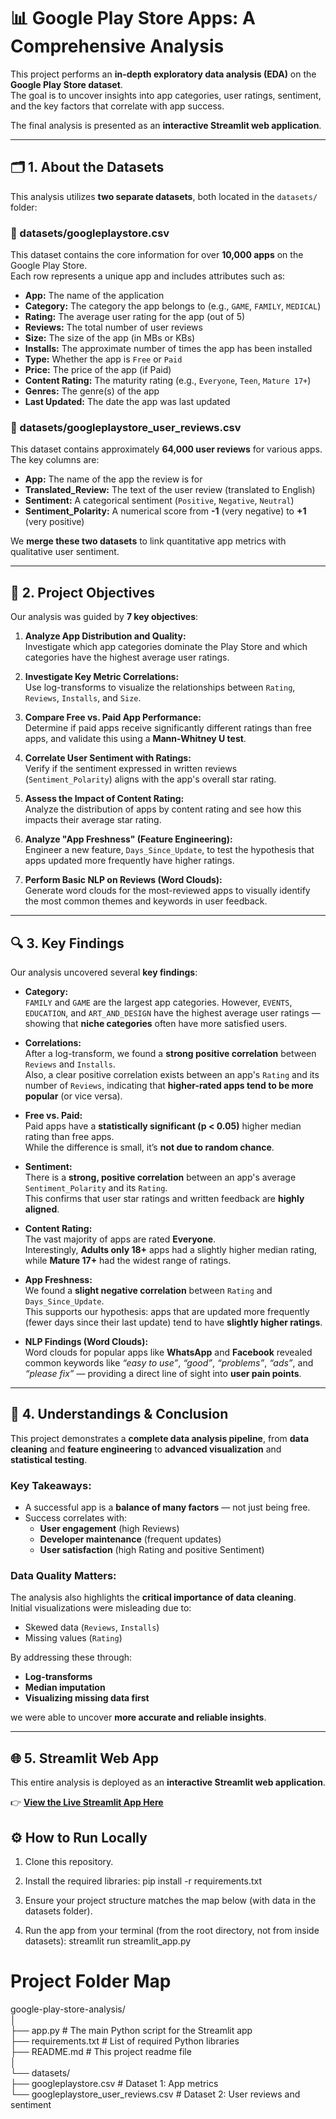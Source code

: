 # 📊 Google Play Store Apps: A Comprehensive Analysis

This project performs an **in-depth exploratory data analysis (EDA)** on the **Google Play Store dataset**.  
The goal is to uncover insights into app categories, user ratings, sentiment, and the key factors that correlate with app success.

The final analysis is presented as an **interactive Streamlit web application**.

---

## 🗂️ 1. About the Datasets

This analysis utilizes **two separate datasets**, both located in the `datasets/` folder:

### **📁 datasets/googleplaystore.csv**
This dataset contains the core information for over **10,000 apps** on the Google Play Store.  
Each row represents a unique app and includes attributes such as:

- **App:** The name of the application  
- **Category:** The category the app belongs to (e.g., `GAME`, `FAMILY`, `MEDICAL`)  
- **Rating:** The average user rating for the app (out of 5)  
- **Reviews:** The total number of user reviews  
- **Size:** The size of the app (in MBs or KBs)  
- **Installs:** The approximate number of times the app has been installed  
- **Type:** Whether the app is `Free` or `Paid`  
- **Price:** The price of the app (if Paid)  
- **Content Rating:** The maturity rating (e.g., `Everyone`, `Teen`, `Mature 17+`)  
- **Genres:** The genre(s) of the app  
- **Last Updated:** The date the app was last updated  

### **📁 datasets/googleplaystore_user_reviews.csv**
This dataset contains approximately **64,000 user reviews** for various apps.  
The key columns are:

- **App:** The name of the app the review is for  
- **Translated_Review:** The text of the user review (translated to English)  
- **Sentiment:** A categorical sentiment (`Positive`, `Negative`, `Neutral`)  
- **Sentiment_Polarity:** A numerical score from **-1** (very negative) to **+1** (very positive)

We **merge these two datasets** to link quantitative app metrics with qualitative user sentiment.

---

## 🎯 2. Project Objectives

Our analysis was guided by **7 key objectives**:

1. **Analyze App Distribution and Quality:**  
   Investigate which app categories dominate the Play Store and which categories have the highest average user ratings.

2. **Investigate Key Metric Correlations:**  
   Use log-transforms to visualize the relationships between `Rating`, `Reviews`, `Installs`, and `Size`.

3. **Compare Free vs. Paid App Performance:**  
   Determine if paid apps receive significantly different ratings than free apps, and validate this using a **Mann-Whitney U test**.

4. **Correlate User Sentiment with Ratings:**  
   Verify if the sentiment expressed in written reviews (`Sentiment_Polarity`) aligns with the app's overall star rating.

5. **Assess the Impact of Content Rating:**  
   Analyze the distribution of apps by content rating and see how this impacts their average star rating.

6. **Analyze "App Freshness" (Feature Engineering):**  
   Engineer a new feature, `Days_Since_Update`, to test the hypothesis that apps updated more frequently have higher ratings.

7. **Perform Basic NLP on Reviews (Word Clouds):**  
   Generate word clouds for the most-reviewed apps to visually identify the most common themes and keywords in user feedback.

---

## 🔍 3. Key Findings

Our analysis uncovered several **key findings**:

- **Category:**  
  `FAMILY` and `GAME` are the largest app categories. However, `EVENTS`, `EDUCATION`, and `ART_AND_DESIGN` have the highest average user ratings — showing that **niche categories** often have more satisfied users.

- **Correlations:**  
  After a log-transform, we found a **strong positive correlation** between `Reviews` and `Installs`.  
  Also, a clear positive correlation exists between an app's `Rating` and its number of `Reviews`, indicating that **higher-rated apps tend to be more popular** (or vice versa).

- **Free vs. Paid:**  
  Paid apps have a **statistically significant (p < 0.05)** higher median rating than free apps.  
  While the difference is small, it’s **not due to random chance**.

- **Sentiment:**  
  There is a **strong, positive correlation** between an app's average `Sentiment_Polarity` and its `Rating`.  
  This confirms that user star ratings and written feedback are **highly aligned**.

- **Content Rating:**  
  The vast majority of apps are rated **Everyone**.  
  Interestingly, **Adults only 18+** apps had a slightly higher median rating, while **Mature 17+** had the widest range of ratings.

- **App Freshness:**  
  We found a **slight negative correlation** between `Rating` and `Days_Since_Update`.  
  This supports our hypothesis: apps that are updated more frequently (fewer days since their last update) tend to have **slightly higher ratings**.

- **NLP Findings (Word Clouds):**  
  Word clouds for popular apps like **WhatsApp** and **Facebook** revealed common keywords like *“easy to use”*, *“good”*, *“problems”*, *“ads”*, and *“please fix”* — providing a direct line of sight into **user pain points**.

---

## 🧠 4. Understandings & Conclusion

This project demonstrates a **complete data analysis pipeline**, from **data cleaning** and **feature engineering** to **advanced visualization** and **statistical testing**.

### **Key Takeaways:**
- A successful app is a **balance of many factors** — not just being free.  
- Success correlates with:
  - **User engagement** (high Reviews)
  - **Developer maintenance** (frequent updates)
  - **User satisfaction** (high Rating and positive Sentiment)

### **Data Quality Matters:**
The analysis also highlights the **critical importance of data cleaning**.  
Initial visualizations were misleading due to:
- Skewed data (`Reviews`, `Installs`)
- Missing values (`Rating`)

By addressing these through:
- **Log-transforms**
- **Median imputation**
- **Visualizing missing data first**

we were able to uncover **more accurate and reliable insights**.

---

## 🌐 5. Streamlit Web App  
  
This entire analysis is deployed as an **interactive Streamlit web application**.  
  
👉 **[View the Live Streamlit App Here](https://gooogle-playstore-apps-rating-3bvjj8nzavxvktdxftdjcb.streamlit.app/)**  


## ⚙️ How to Run Locally  
  
1. Clone this repository.  
  
2. Install the required libraries: pip install -r requirements.txt  
  
3. Ensure your project structure matches the map below (with data in the datasets folder).  
  
4. Run the app from your terminal (from the root directory, not from inside datasets): streamlit run streamlit_app.py  
  
# Project Folder Map  
  
google-play-store-analysis/  
│  
├── app.py                          # The main Python script for the Streamlit app  
├── requirements.txt                # List of required Python libraries  
├── README.md                       # This project readme file  
│  
└── datasets/  
    ├── googleplaystore.csv             # Dataset 1: App metrics  
    └── googleplaystore_user_reviews.csv  # Dataset 2: User reviews and sentiment  
  

